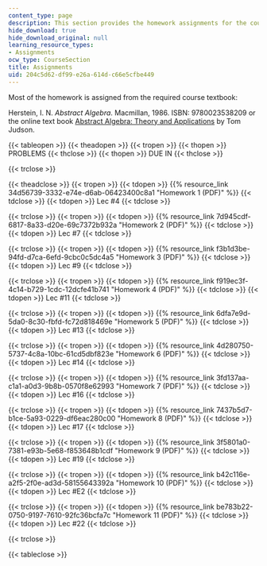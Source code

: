 ```yaml
---
content_type: page
description: This section provides the homework assignments for the course.
hide_download: true
hide_download_original: null
learning_resource_types:
- Assignments
ocw_type: CourseSection
title: Assignments
uid: 204c5d62-df99-e26a-614d-c66e5cfbe449
---
```


Most of the homework is assigned from the required course textbook:

Herstein, I. N. _Abstract Algebra_. Macmillan, 1986. ISBN: 9780023538209 or the online text book [Abstract Algebra: Theory and Applications](http://abstract.ups.edu/index.html) by Tom Judson.

{{< tableopen >}}
{{< theadopen >}}
{{< tropen >}}
{{< thopen >}}
PROBLEMS
{{< thclose >}}
{{< thopen >}}
DUE IN
{{< thclose >}}

{{< trclose >}}

{{< theadclose >}}
{{< tropen >}}
{{< tdopen >}}
{{% resource_link 34d56739-3332-e74e-d6ab-06423400c8a1 "Homework 1 (PDF)" %}}
{{< tdclose >}}
{{< tdopen >}}
Lec #4
{{< tdclose >}}

{{< trclose >}}
{{< tropen >}}
{{< tdopen >}}
{{% resource_link 7d945cdf-6817-8a33-d20e-69c7372b932a "Homework 2 (PDF)" %}}
{{< tdclose >}}
{{< tdopen >}}
Lec #7
{{< tdclose >}}

{{< trclose >}}
{{< tropen >}}
{{< tdopen >}}
{{% resource_link f3b1d3be-94fd-d7ca-6efd-9cbc0c5dc4a5 "Homework 3 (PDF)" %}}
{{< tdclose >}}
{{< tdopen >}}
Lec #9
{{< tdclose >}}

{{< trclose >}}
{{< tropen >}}
{{< tdopen >}}
{{% resource_link f919ec3f-4c14-b729-1cdc-12dcfe41b741 "Homework 4 (PDF)" %}}
{{< tdclose >}}
{{< tdopen >}}
Lec #11
{{< tdclose >}}

{{< trclose >}}
{{< tropen >}}
{{< tdopen >}}
{{% resource_link 6dfa7e9d-5da0-8c30-fbfd-fc72d818469e "Homework 5 (PDF)" %}}
{{< tdclose >}}
{{< tdopen >}}
Lec #13
{{< tdclose >}}

{{< trclose >}}
{{< tropen >}}
{{< tdopen >}}
{{% resource_link 4d280750-5737-4c8a-10bc-61cd5dbf823e "Homework 6 (PDF)" %}}
{{< tdclose >}}
{{< tdopen >}}
Lec #14
{{< tdclose >}}

{{< trclose >}}
{{< tropen >}}
{{< tdopen >}}
{{% resource_link 3fd137aa-c1a1-a0d3-9b8b-0570f8e62993 "Homework 7 (PDF)" %}}
{{< tdclose >}}
{{< tdopen >}}
Lec #16
{{< tdclose >}}

{{< trclose >}}
{{< tropen >}}
{{< tdopen >}}
{{% resource_link 7437b5d7-b1ce-5a93-0229-df6eac280c00 "Homework 8 (PDF)" %}}
{{< tdclose >}}
{{< tdopen >}}
Lec #17
{{< tdclose >}}

{{< trclose >}}
{{< tropen >}}
{{< tdopen >}}
{{% resource_link 3f5801a0-7381-e93b-5e68-f853648b1cdf "Homework 9 (PDF)" %}}
{{< tdclose >}}
{{< tdopen >}}
Lec #19
{{< tdclose >}}

{{< trclose >}}
{{< tropen >}}
{{< tdopen >}}
{{% resource_link b42c116e-a2f5-2f0e-ad3d-58155643392a "Homework 10 (PDF)" %}}
{{< tdclose >}}
{{< tdopen >}}
Lec #E2
{{< tdclose >}}

{{< trclose >}}
{{< tropen >}}
{{< tdopen >}}
{{% resource_link be783b22-0750-9197-7610-92fc36bcfa7c "Homework 11 (PDF)" %}}
{{< tdclose >}}
{{< tdopen >}}
Lec #22
{{< tdclose >}}

{{< trclose >}}

{{< tableclose >}}
